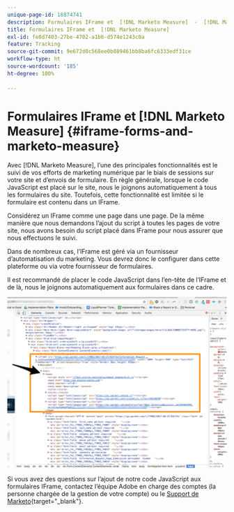 ```yaml
---
unique-page-id: 18874741
description: Formulaires IFrame et  [!DNL Marketo Measure]  -  [!DNL Marketo Measure]
title: Formulaires IFrame et  [!DNL Marketo Measure]
exl-id: fe8d7403-27be-4702-a1b6-d574e1243c0a
feature: Tracking
source-git-commit: 9e672d0c568ee0b889461bb8ba6fc6333edf31ce
workflow-type: ht
source-wordcount: '185'
ht-degree: 100%

---
```


# Formulaires IFrame et [!DNL Marketo Measure] {#iframe-forms-and-marketo-measure}

Avec [!DNL Marketo Measure], l’une des principales fonctionnalités est le suivi de vos efforts de marketing numérique par le biais de sessions sur votre site et d’envois de formulaire. En règle générale, lorsque le code JavaScript est placé sur le site, nous le joignons automatiquement à tous les formulaires du site. Toutefois, cette fonctionnalité est limitée si le formulaire est contenu dans un IFrame.

Considérez un IFrame comme une page dans une page. De la même manière que nous demandons l’ajout du script à toutes les pages de votre site, nous avons besoin du script placé dans IFrame pour nous assurer que nous effectuons le suivi.

Dans de nombreux cas, l’IFrame est géré via un fournisseur d’automatisation du marketing. Vous devrez donc le configurer dans cette plateforme ou via votre fournisseur de formulaires.

Il est recommandé de placer le code JavaScript dans l’en-tête de l’IFrame et de là, nous le joignons automatiquement aux formulaires dans ce cadre.

![](assets/1-1.png)

Si vous avez des questions sur l’ajout de notre code JavaScript aux formulaires IFrame, contactez l’équipe Adobe en charge des comptes (la personne chargée de la gestion de votre compte) ou le [Support de Marketo](https://nation.marketo.com/t5/support/ct-p/Support){target="_blank"}.
